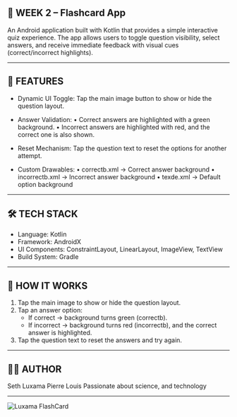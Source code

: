 
📱 WEEK 2 – Flashcard App
------------------------------------

An Android application built with Kotlin that provides a simple interactive quiz experience. 
The app allows users to toggle question visibility, select answers, and receive immediate 
feedback with visual cues (correct/incorrect highlights).

------------------------------------
🚀 FEATURES
------------------------------------
- Dynamic UI Toggle:
  Tap the main image button to show or hide the question layout.

- Answer Validation:
  • Correct answers are highlighted with a green background.
  • Incorrect answers are highlighted with red, and the correct one is also shown.

- Reset Mechanism:
  Tap the question text to reset the options for another attempt.

- Custom Drawables:
  • correctb.xml   -> Correct answer background
  • incorrectb.xml -> Incorrect answer background
  • texde.xml      -> Default option background

------------------------------------
🛠️ TECH STACK
------------------------------------
- Language: Kotlin
- Framework: AndroidX
- UI Components: ConstraintLayout, LinearLayout, ImageView, TextView
- Build System: Gradle

------------------------------------
📖 HOW IT WORKS
------------------------------------
1. Tap the main image to show or hide the question layout.
2. Tap an answer option:
   - If correct → background turns green (correctb).
   - If incorrect → background turns red (incorrectb), and the correct answer is highlighted.
3. Tap the question text to reset the answers and try again.

------------------------------------
🧑‍💻 AUTHOR
------------------------------------
Seth Luxama Pierre Louis
Passionate about science, and technology

------------------------------------

![Luxama FlashCard](https://github.com/user-attachments/assets/afa78a11-95c8-4b08-9608-8a5e05490a84)


